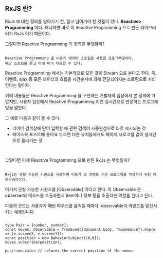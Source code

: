 ## RxJS 란?

RxJs 에 대한 정의를 알아가기 전, 알고 넘어가야 할 것들이 있다. <b>Reactive> Programming</b> 이다. 왜냐하면 바로 이 Reactive Programming 으로 만든 라이브러리가 RxJs 이기 때문이다.

그렇다면 Reactive Programming 의 정의란 무엇일까?
<pre><code>
Reactive Programming 은 비동기 데이터 스트림을 사용한 프로그래밍이다.
해당 스트림을 듣고 이에 따라 대응할 수 있다.
</code></pre>

Reactive Programming 에서는 기본적으로 모든 것을 Stream 으로 본다고 한다. 즉, 이벤트, ajax 등 모든 데이터의 흐름을 시간순서에 의해 전달되어지는 스트림으로 처리한다는 말이다.

위의 내용들은 Reactive Programming 을 구현하는 개발자의 입장에서 본 정의에 가깝지만, 사용자 입장에서 Reactive Programming 이란 실시간으로 반응하는 프로그래밍을 말한다. 

그 예로 다음과 같이 들 수 있다.
- 네이버 검색창에 단어 입력할 때 관련 검색어 자동완성으로 바로 제시되는 것
- 페이스북 포스트에 좋아요 누르면 다른 유저들에게도 페이지 새로고침 없이 실시간으로 올라가는 것

<br>

그렇다면 이제 Reactive Programming 으로 만든 RxJs 는 무엇일까?

<pre><code>
Rxjs는 관찰 가능한 시퀀스를 사용하여 비동기 및 이벤트 기반 프로그램을 작성하기 위한 라이브러리이다.
</code></pre>

여기서 관찰 가능한 시퀀스를 [Observable] 이라고 한다.
이 Observable 은 observer의 메소드를 호출하면서 item이나 정보 등을 호출하는 역할을 한다고 한다.

다음의 코드는 사용자가 매번 마우스를 움직일 때마다, observable이 이벤드틀 발산시키는 예제입니다.

<pre><code>
type Pair = [number, number];
const moves: Observable<Pair> = fromEvent(document.body, "mousemove").map(e => [e.screenX, e.screenY]);
const position = new BehaviorSubject<Pair>([0,0]);
moves.subscribe(position);
 
position.value // returns the current position of the mouse
</code></pre>
